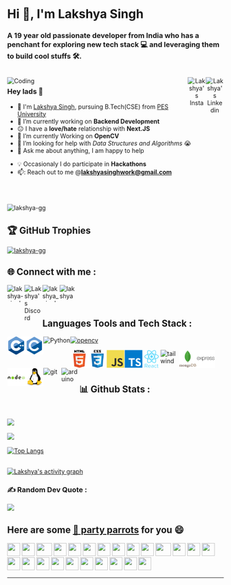 <h1 align="left">Hi 👋, I'm Lakshya Singh</h1>
<h3 align="left">A 19 year old  passionate developer from India who has a penchant for exploring new tech stack 💻 and leveraging them to build cool stuffs 🛠️.</h3>
<br />

<div align="center">
<a href="https://linkedin.com/in/lakshya-singh-606ba3244" target="_blank" rel="nofollow"><img align="right" alt="Lakshya's Linkedin" width="42px" src="https://img.icons8.com/color/48/000000/linkedin-2--v2.png" /></a><a href="https://www.instagram.com/lakshya_singh18" target="_blank" rel="nofollow"><img align="right" alt="Lakshya's Insta" width="42px" src="https://img.icons8.com/color/48/000000/instagram-new--v2.png" /></a>
</div>

<img align="left" alt="Coding" width="400" src="https://camo.githubusercontent.com/5ddf73ad3a205111cf8c686f687fc216c2946a75005718c8da5b837ad9de78c9/68747470733a2f2f7468756d62732e6766796361742e636f6d2f4576696c4e657874446576696c666973682d736d616c6c2e676966">

### Hey lads 👋  
- :school: I'm [Lakshya Singh](https://lakshya-gg.github.io/), pursuing B.Tech(CSE) from <a href="https://pes.edu/"> PES University</a>
- 🔭 I’m currently working on  **Backend Development**
- :neutral_face: I have a **love/hate** relationship with **Next.JS**
- 🌱 I’m currently Working on **OpenCV**
- 🤔 I’m looking for help with *Data Structures and Algorithms* 😭
- 💬 Ask me about anything, I am happy to help
<p align = "right">


- :bulb: Occasionaly I do participate in **Hackathons**
- 📫: Reach out to me  @**lakshyasinghwork@gmail.com**
  </p>
##

<br />

<p align="left"> <img src="https://komarev.com/ghpvc/?username=lakshya-gg&label=Profile%20views&color=0e75b6&style=flat&theme=tokyonight" alt="lakshya-gg" /> </p>

 <h2>🏆 GitHub Trophies </h2>
<p align="left"> <a href="https://github.com/ryo-ma/github-profile-trophy"><img src="https://github-profile-trophy.vercel.app/?username=lakshya-gg&theme=monokai&margin-w=10" alt="lakshya-gg" /></a> </p>


<h2 align="left"> 🌐 Connect with me :</h2>
<p align="left">
  
<a href="https://linkedin.com/in/lakshya-singh-606ba3244" target="blank"><img align="left" src="https://raw.githubusercontent.com/rahuldkjain/github-profile-readme-generator/master/src/images/icons/Social/linked-in-alt.svg" alt="lakshya-singh-606ba3244" height="40" width="40" /></a>
<a href="https://discordapp.com/users/587539105588445186">
  <img align="left" alt="Lakshya's Discord" width="42px" src="https://raw.githubusercontent.com/peterthehan/peterthehan/master/assets/discord.svg" />
</a>
<a href="https://instagram.com/lakshya_singh18" target="blank"><img align="left" src="https://raw.githubusercontent.com/rahuldkjain/github-profile-readme-generator/master/src/images/icons/Social/instagram.svg" alt="lakshya_singh18" height="40" width="40" /></a>
<a href="https://dev.to/lakshya" target="blank"><img align="left" src="https://raw.githubusercontent.com/rahuldkjain/github-profile-readme-generator/master/src/images/icons/Social/devto.svg" alt="lakshya" height="40" width="40" /></a> 
<br>
</p>
<br>


<h2 align="left">Languages Tools and Tech Stack :</h2>
<p align="left"> 
  
<a href="https://www.w3schools.com/cpp/" target="_blank" rel="noreferrer"> <img align="left" src="https://raw.githubusercontent.com/devicons/devicon/master/icons/cplusplus/cplusplus-original.svg" alt="cplusplus" width="42" height="42"/> </a>
  
<a href="https://www.cprogramming.com/" target="_blank" rel="noreferrer"> <img align="left" src="https://raw.githubusercontent.com/devicons/devicon/master/icons/c/c-original.svg" alt="c" width="42" height="42"/> </a> 

<a href="https://www.python.org" target="_blank"><img align="left" alt="Python" height ="42px" src="https://raw.githubusercontent.com/rahul-jha98/github_readme_icons/main/language_and_tools/square/python/python.svg"></a>

<a href="https://opencv.org/" target="_blank" rel="noreferrer"> <img src="https://www.vectorlogo.zone/logos/opencv/opencv-icon.svg" alt="opencv" width="42" height="42"/> </a>
    
  
<a href="https://www.w3.org/html/" target="_blank" rel="noreferrer"> <img align="left" src="https://raw.githubusercontent.com/devicons/devicon/master/icons/html5/html5-original-wordmark.svg" alt="html5" width="42" height="42"/> </a> 
  
<a href="https://www.w3schools.com/css/" target="_blank" rel="noreferrer"> <img align="left" src="https://raw.githubusercontent.com/devicons/devicon/master/icons/css3/css3-original-wordmark.svg" alt="css3" width="42" height="42"/> </a> 
  
<a href="https://developer.mozilla.org/en-US/docs/Web/JavaScript" target="_blank" rel="noreferrer"> <img align="left" src="https://raw.githubusercontent.com/devicons/devicon/master/icons/javascript/javascript-original.svg" alt="javascript" width="42" height="42"/> </a>
  
<a href="https://www.typescriptlang.org/" target="_blank" rel="noreferrer"> <img align="left" src="https://raw.githubusercontent.com/devicons/devicon/master/icons/typescript/typescript-original.svg" alt="typescript" width="42" height="42"/> </a>

<a href="https://reactjs.org/" target="_blank" rel="noreferrer"> <img align="left" src="https://raw.githubusercontent.com/devicons/devicon/master/icons/react/react-original-wordmark.svg" alt="react" width="42" height="42"/> </a> 
  
<a href="https://tailwindcss.com/" target="_blank" rel="noreferrer"> <img align="left"
src="https://www.vectorlogo.zone/logos/tailwindcss/tailwindcss-icon.svg" alt="tailwind" width="42" height="42"/> </a> 
  
<a href="https://www.mongodb.com/" target="_blank" rel="noreferrer"> <img align="left" src="https://raw.githubusercontent.com/devicons/devicon/master/icons/mongodb/mongodb-original-wordmark.svg" alt="mongodb" width="42" height="42"/> </a>
  
<a href="https://expressjs.com" target="_blank" rel="noreferrer"> <img align="left" src="https://raw.githubusercontent.com/devicons/devicon/master/icons/express/express-original-wordmark.svg" alt="express" width="42" height="42"/> </a> 
  
<a href="https://nodejs.org" target="_blank" rel="noreferrer"> <img align="left" 
src ="https://raw.githubusercontent.com/devicons/devicon/master/icons/nodejs/nodejs-original-wordmark.svg" alt="nodejs" width="42" height="42"/> </a> 
  

<a href="https://www.linux.org/" target="_blank" rel="noreferrer"> <img align="left" src="https://raw.githubusercontent.com/devicons/devicon/master/icons/linux/linux-original.svg" alt="linux" width="42" height="42"/> </a> 

<a href="https://git-scm.com/" target="_blank" rel="noreferrer"> <img align="left"
src="https://www.vectorlogo.zone/logos/git-scm/git-scm-icon.svg" alt="git" width="42" height="42"/> </a>
 
<a href="https://www.arduino.cc/" target="_blank" rel="noreferrer"> <img align="left" src="https://cdn.worldvectorlogo.com/logos/arduino-1.svg" alt="arduino" width="42" height="42"/> </a> 

  <br>
  
</p>

<br>

## 📊 Github Stats :

<br/>

<p align = "left">
  <img src = "https://github-readme-stats.vercel.app/api?username=Lakshya-GG&theme=nightowl&hide_border=false&include_all_commits=true&count_private=true" width = 400>
  <br />

</p>

<p align ="left">
  <img src = "https://github-readme-streak-stats.herokuapp.com?user=lakshya-gg&theme=dark&hide_border=true" width = 400>
  <br />
  
</p>

[![Top Langs](https://github-readme-stats-git-masterrstaa-rickstaa.vercel.app/api/top-langs/?username=lakshya-gg&layout=compact&theme=codeSTACKr&show_icons=true)](https://github.com/lakshya-gg/github-readme-stats)
<br />
<br>

[![Lakshya's activity graph](https://github-readme-activity-graph.cyclic.app/graph?username=Lakshya-GG&theme=react-dark)](https://github.com/Lakshya-GG/github-readme-activity-graph)

### ✍️ Random Dev Quote :
![](https://quotes-github-readme.vercel.app/api?type=horizontal&theme=radical)
<br />
 

## Here are some [🦜 party parrots](https://cultofthepartyparrot.com) for you 😄

<div>
    <img src="https://cultofthepartyparrot.com/parrots/hd/githubparrot.gif" width="30" height="30"/>
    <img src="https://cultofthepartyparrot.com/flags/hd/indiaparrot.gif" width="30" height="30"/>
    <img src="https://cultofthepartyparrot.com/parrots/asyncparrot.gif" width="36" height="30"/>
    <img src="https://cultofthepartyparrot.com/parrots/hd/exceptionallyfastparrot.gif" width="30" height="30"/>
    <img src="https://cultofthepartyparrot.com/parrots/hd/60fpsparrot.gif" width="30" height="30"/>
    <img src="https://cultofthepartyparrot.com/parrots/hd/jumpingparrot.gif" width="30" height="30"/>
    <img src="https://cultofthepartyparrot.com/parrots/hd/opensourceparrot.gif" width="30" height="30"/>
    <img src="https://cultofthepartyparrot.com/parrots/hd/dealwithitnowparrot.gif" width="30" height="30"/>
    <img src="https://cultofthepartyparrot.com/parrots/hd/hypnoparrotlight.gif" width="30" height="30"/>
    <img src="https://cultofthepartyparrot.com/parrots/databaseparrot.gif" width="30" height="30"/>
    <img src="https://cultofthepartyparrot.com/parrots/fixparrot.gif" width="36" height="30"/>
    <img src="https://cultofthepartyparrot.com/parrots/hd/laptop_parrot.gif" width="30" height="30"/>
    <img src="https://cultofthepartyparrot.com/parrots/hd/spinningparrot.gif" width="30" height="30"/>
    <img src="https://cultofthepartyparrot.com/parrots/hd/levitationparrot.gif" width="30" height="30"/>
    <img src="https://cultofthepartyparrot.com/parrots/hd/meldparrot.gif" width="30" height="30"/>
    <img src="https://cultofthepartyparrot.com/parrots/slomoparrot.gif" width="30" height="30"/>
    <img src="https://cultofthepartyparrot.com/parrots/hd/moonwalkingparrot.gif" width="30" height="30"/>
    <img src="https://cultofthepartyparrot.com/parrots/hd/stableparrot.gif" width="30" height="30"/>
    <img src="https://cultofthepartyparrot.com/parrots/hd/scienceparrot.gif" width="30" height="30"/>
    <img src="https://cultofthepartyparrot.com/parrots/hd/pirateparrot.gif" width="30" height="30"/>
    <img src="https://cultofthepartyparrot.com/parrots/hd/footballparrot.gif" width="30" height="30"/>
    <img src="https://cultofthepartyparrot.com/parrots/hd/illuminatiparrot.gif" width="30" height="30"/>
    <img src="https://cultofthepartyparrot.com/parrots/hd/hypnoparrotdark.gif" width="30" height="30"/>
    <img src="https://cultofthepartyparrot.com/parrots/hd/mustacheparrot.gif" width="30" height="30"/>
</div>

<hr>
